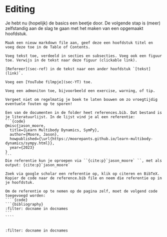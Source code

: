 # Editing

Je hebt nu (hopelijk) de basics een beetje door. De volgende stap is (meer) zelfstandig aan de slag te gaan met het maken van een opgemaakt hoofdstuk.

```{exercise} Hoofdstuk toevoegen
Maak een nieuw markdown file aan, geef deze een hoofdstuk titel en voeg deze toe in de Table of Contents.
```

```{exercise} Secties en content toevoegen
Voeg tekst toe, verdeeld in secties en subsecties. Voeg ook een figuur toe. Verwijs in de tekst naar deze figuur (clickable link).
```

```{exercise} Verwijzing naar een hoofdstuk
[Refereer](sec-ref) in de tekst naar een ander hoofdstuk `[tekst](link)`. 
```

```{exercise} YouTube filmpje toevoegen
Voeg een [YouTube filmpje](sec-YT) toe.
```

```{exercise} Admonitions toevoegen
Voeg een admoniton toe, bijvoorbeeld een exercise, warning, of tip.
```

```{tip}
Vergeet niet om regelmatig je boek te laten bouwen om zo vroegtijdig eventuele fouten op te sporen!
```

`````{exercise} Literatuur referentie
Een van de documenten in de folder heet references.bib. Dat bestand is je literatuurlijst. In de lijst vind je al een referentie:
```{code}
@misc{jason_moore,
  title={Learn Multibody Dynamics, SymPy},
  author={Moore, Jason},
  howpublished={\url{https://moorepants.github.io/learn-multibody-dynamics/sympy.html}},
  year={2023}
}
```
Die referentie kun je oproepen via ``{cite:p}`jason_moore` ``, met als output: {cite:p}`jason_moore`

Zoek via google scholar een referentie op, klik op citeren en BibTeX. Kopier de code naar de reference.bib file en neem die referentie op in je hoofdstuk.

Om de referentie op te nemen op de pagina zelf, moet de volgend code toegevoegd worden:
````{code}
```{bibliography}
:filter: docname in docnames
```
````


`````

```{bibliography}
:filter: docname in docnames
```